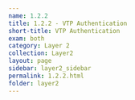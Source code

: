 ```yaml
---
name: 1.2.2
title: 1.2.2 - VTP Authentication
short-title: VTP Authentication
exam: both
category: Layer 2
collection: Layer2
layout: page
sidebar: layer2_sidebar
permalink: 1.2.2.html
folder: layer2
---
```

